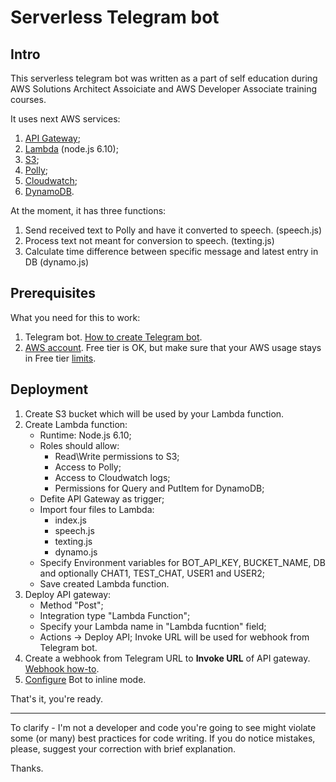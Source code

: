 Serverless Telegram bot
=======================

Intro
-----
This serverless telegram bot was written as a part of self education during AWS Solutions Architect Assoiciate and AWS Developer Associate training courses. 

It uses next AWS services:
1. [API Gateway](https://aws.amazon.com/api-gateway);
2. [Lambda](https://aws.amazon.com/lambda/) (node.js 6.10);
3. [S3](https://aws.amazon.com/s3/);
4. [Polly](https://aws.amazon.com/polly/);
5. [Cloudwatch](https://aws.amazon.com/cloudwatch/);
6. [DynamoDB](https://aws.amazon.com/dynamodb/).

At the moment, it has three functions:  
1. Send received text to Polly and have it converted to speech. (speech.js)
2. Process text not meant for conversion to speech. (texting.js)
3. Calculate time difference between specific message and latest entry in DB (dynamo.js)

Prerequisites
-------------
What you need for this to work:
1. Telegram bot. [How to create Telegram bot](https://core.telegram.org/bots#3-how-do-i-create-a-bot).
2. [AWS account](https://aws.amazon.com/). Free tier is OK, but make sure that your AWS usage stays in Free tier [limits](https://aws.amazon.com/free/).

Deployment
-----------
1. Create S3 bucket which will be used by your Lambda function.
2. Create Lambda function:
	- Runtime: Node.js 6.10;
	- Roles should allow:
		- Read\Write permissions to S3;
		- Access to Polly;
		- Access to Cloudwatch logs;
		- Permissions for Query and PutItem for DynamoDB;
	- Defite API Gateway as trigger;
	- Import four files to Lambda:
		- index.js
		- speech.js
		- texting.js
		- dynamo.js
	- Specify Environment variables for BOT_API_KEY, BUCKET_NAME, DB and optionally CHAT1, TEST_CHAT, USER1 and USER2;
	- Save created Lambda function.
3. Deploy API gateway:
	- Method "Post";
	- Integration type "Lambda Function";
	- Specify your Lambda name in "Lambda fucntion" field;
	- Actions -> Deploy API; Invoke URL will be used for webhook from Telegram bot.
4. Create a webhook from Telegram URL to **Invoke URL** of API gateway. [Webhook how-to](https://core.telegram.org/bots/api#setwebhook).
5. [Configure](https://core.telegram.org/bots/inline) Bot to inline mode.

That's it, you're ready.
*********
To clarify - I'm not a developer and code you're going to see might violate some (or many) best practices for code writing. If you do notice mistakes, please, suggest your correction with brief explanation.

Thanks.